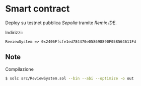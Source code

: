 # Smart contract

Deploy su testnet pubblica *Sepolia* tramite *Remix IDE*.

Indirizzi:

```text
ReviewSystem => 0x2406Ffcfe1ed784470e058698890F058564611Fd
```

## Note

Compilazione
```bash
$ solc src/ReviewSystem.sol --bin --abi --optimize -o out
```
